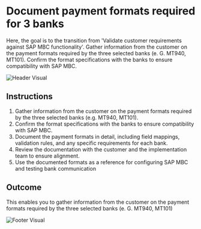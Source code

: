 # Document payment formats required for 3 banks

Here, the goal is to the transition from 'Validate customer requirements against SAP MBC functionality'. Gather information from the customer on the payment formats required by the three selected banks (e. G. MT940, MT101). Confirm the format specifications with the banks to ensure compatibility with SAP MBC.

![Header Visual](https://raw.githubusercontent.com/BriskenFinancials/use-case-template/main/cards/assets/UC10000426-L-06-top.png)

## Instructions

1. Gather information from the customer on the payment formats required by the three selected banks (e.g. MT940, MT101).
2. Confirm the format specifications with the banks to ensure compatibility with SAP MBC.
3. Document the payment formats in detail, including field mappings, validation rules, and any specific requirements for each bank.
4. Review the documentation with the customer and the implementation team to ensure alignment.
5. Use the documented formats as a reference for configuring SAP MBC and testing bank communication

## Outcome

This enables you to gather information from the customer on the payment formats required by the three selected banks (e. G. MT940, MT101)

![Footer Visual](https://raw.githubusercontent.com/BriskenFinancials/use-case-template/main/cards/assets/UC10000426-L-06-bottom.png)